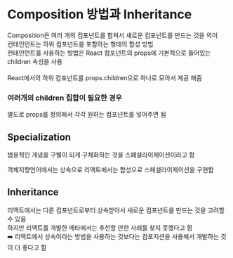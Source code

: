 # Composition 방법과 Inheritance
Composition은 여러 개의 컴포넌트를 합쳐서 새로운 컴포넌트를 만드는 것을 의미<br>
컨테인먼트는 하위 컴포넌트를 포함하는 형태의 합성 방법<br>
컨테인먼트를 사용하는 방법은 React 컴포넌트의 props에 기본적으로 들어있는 children 속성을 사용<br><br>
React에서의 하위 컴포넌트를 props.children으로 하나로 모아서 제공 해줌

### 여러개의 children 집합이 필요한 경우
별도로 props를 정의해서 각각 원하는 컴포넌트를 넣어주면 됨

## Specialization
범용적인 개념을 구별이 되게 구체화하는 것을 스폐셜라이제이션이라고 함<br>

객체지향언어에서는 상속으로 리액트에서는 합성으로 스페셜라이제이션을 구현함

## Inheritance
리액트에서는 다른 컴포넌트로부터 상속받아서 새로운 컴포넌트를 만드는 것을 고려할 수 있음<br>
하지만 리액트를 개발한 메타에서는 추천할 만한 사례를 찾지 못했다고 함<br>
➡️ 리액트에서 상속이라는 방법을 사용하는 것보다는 컴포지션을 사용해서 개발하는 것이 더 좋다고 함